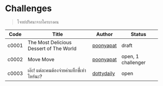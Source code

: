 # Challenges #
> โจทย์ปริศนาจากใครบางคน

| Code | Title | Author | Status |
|------|-------|--------|--------|
| c0001 | The Most Delicious Dessert of The World | [poonyapat](https://github.com/poonyapat) | draft |
| c0002 | Move Move | [poonyapat](https://github.com/poonyapat) | open, 1 challenger |
| c0003 | เอ๊ะ! แต่ละคนต้องจ่ายค่าแท็กซี่่เท่าไหร่นะ? | [dottydaily](https://github.com/dottydaily) | open |
